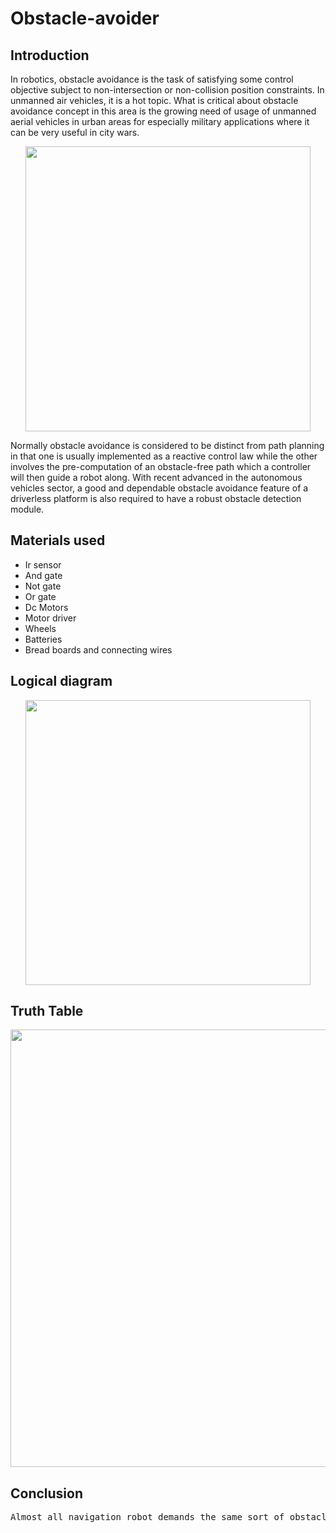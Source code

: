 <h1>Obstacle-avoider</h1>
<h2>Introduction</h2>
In robotics, obstacle avoidance is the task of satisfying some control objective subject to non-intersection or non-collision position constraints. In unmanned air vehicles, it is a hot topic. What is critical about obstacle avoidance concept in this area is the growing need of usage of unmanned aerial vehicles in urban areas for especially military applications where it can be very useful in city wars. 
<p align="center"><img width="456"  src="https://user-images.githubusercontent.com/109975786/180817804-b84f8d22-c409-4dce-97ad-3b05c2c82a92.PNG"></p>
Normally obstacle avoidance is considered to be distinct from path planning in that one is usually implemented as a reactive control law while the other involves the pre-computation of an obstacle-free path which a controller will then guide a robot along. With recent advanced in the autonomous vehicles sector, a good and dependable obstacle avoidance feature of a driverless platform is also required to have a robust obstacle detection module.
<h2> Materials used</h2>

  <ul>
  <li>Ir sensor
    <li>And gate 
      <li>Not gate	
        <li>Or gate
          <li>Dc Motors
            <li>Motor driver	
              <li>Wheels
                <li>Batteries
                  <li>	Bread boards and connecting wires
    </ul>
 
<h2> Logical diagram</h2>
<p align="center"><img width="456" align="center"  src="https://user-images.githubusercontent.com/109975786/210129108-5c66d422-5ddf-4dac-af6a-21a197b2125b.png"></p>
<h2>Truth Table</h2>
<p align="center"><img width="700" align="center"  src=https://user-images.githubusercontent.com/109975786/210129492-ccaf5388-44c9-454b-89a1-67c598df89af.png></p>
<h2>Conclusion</h2>
<pre>Almost all navigation robot demands the same sort of obstacle detection, hence obstacle avoidance strategy is of the most importance. Obstacle Avoidance robot has a vast field of application. They can be used as service robots, for the purpose of household work and so many other indoor applications.  In conclusion Obstacle Avoidance is widely researched and applied in the world and it is probable that most robots in the future should have Obstacle Avoidance function.</pre>



